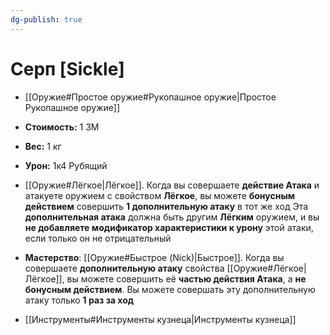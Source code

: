 ```yaml
---
dg-publish: true
---
```

# Серп [Sickle]

- [[Оружие#Простое оружие#Рукопашное оружие|Простое Рукопашное оружие]]
- **Стоимость:** 1 ЗМ
- **Вес:** 1 кг
- **Урон:** 1к4 Рубящий

- [[Оружие#Лёгкое|Лёгкое]]. Когда вы совершаете **действие Атака** и атакуете оружием с свойством **Лёгкое**, вы можете **бонусным действием** совершить **1 дополнительную атаку** в тот же ход
  Эта **дополнительная атака** должна быть другим **Лёгким** оружием, и вы **не добавляете модификатор характеристики к урону** этой атаки, если только он не отрицательный

- **Мастерство**: [[Оружие#Быстрое (Nick)|Быстрое]]. Когда вы совершаете **дополнительную атаку** свойства [[Оружие#Лёгкое|Лёгкое]], вы можете совершить её **частью действия Атака**, а **не бонусным действием**. Вы можете совершать эту дополнительную атаку только **1 раз за ход**

- [[Инструменты#Инструменты кузнеца|Инструменты кузнеца]]